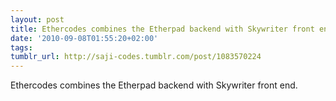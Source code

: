 ```yaml
---
layout: post
title: Ethercodes combines the Etherpad backend with Skywriter front end.
date: '2010-09-08T01:55:20+02:00'
tags: 
tumblr_url: http://saji-codes.tumblr.com/post/1083570224
---
```

Ethercodes combines the Etherpad backend with Skywriter front end.
